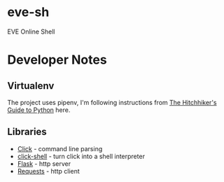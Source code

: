 # eve-sh
EVE Online Shell

# Developer Notes
## Virtualenv
The project uses pipenv, I'm following instructions from
[The Hitchhiker's Guide to Python](http://docs.python-guide.org/en/latest/dev/virtualenvs/) here.
## Libraries
* [Click](https://click.pocoo.org/) - command line parsing
* [click-shell](http://click-shell.readthedocs.io/) - turn click into a shell interpreter
* [Flask](http://flask.pocoo.org/) - http server 
* [Requests](http://docs.python-requests.org/en/master/) - http client

